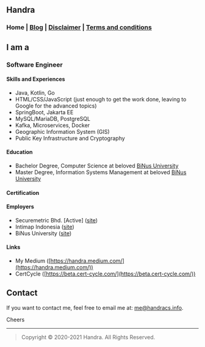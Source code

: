## Handra

### Home | [Blog](/blog) | [Disclaimer](/disclaimer) | [Terms and conditions](/tnc)

## I am a
### Software Engineer
#### Skills and Experiences
 - Java, Kotlin, Go
 - HTML/CSS/JavaScript (just enough to get the work done, leaving to Google for the advanced topics)
 - SpringBoot, Jakarta EE
 - MySQL/MariaDB, PostgreSQL
 - Kafka, Microservices, Docker
 - Geographic Information System (GIS)
 - Public Key Infrastructure and Cryptography

#### Education
 - Bachelor Degree, Computer Science at beloved [BiNus University](https://binus.ac.id/)
 - Master Degree, Information Systems Management at beloved [BiNus University](https://binus.ac.id/)

#### Certification
 <div data-iframe-width="150" data-iframe-height="270" data-share-badge-id="9a5855d4-e718-4214-ab10-93dec4bc015a" data-share-badge-host="https://www.credly.com"></div><script type="text/javascript" async src="//cdn.credly.com/assets/utilities/embed.js"></script>

#### Employers
 - Securemetric Bhd. [Active] ([site](https://www.securemetric.com/))
 - Intimap Indonesia ([site](http://www.intimap.com/))
 - BiNus University ([site](https://binus.ac.id/))

#### Links
 - My Medium ([https://handra.medium.com/](https://handra.medium.com/))
 - CertCycle ([https://beta.cert-cycle.com/](https://beta.cert-cycle.com/))

## Contact
If you want to contact me, feel free to email me at: [me@handracs.info](mailto:me@handracs.info).

Cheers

---
> Copyright &copy; 2020-2021 Handra. All Rights Reserved.
